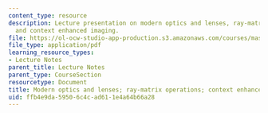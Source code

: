 ```yaml
---
content_type: resource
description: Lecture presentation on modern optics and lenses, ray-matrix operations,
  and context enhanced imaging.
file: https://ol-ocw-studio-app-production.s3.amazonaws.com/courses/mas-531-computational-camera-and-photography-fall-2009/ffb4e9da59506c4cad611e4a64b66a28_MITMAS_531F09_lec02.pdf
file_type: application/pdf
learning_resource_types:
- Lecture Notes
parent_title: Lecture Notes
parent_type: CourseSection
resourcetype: Document
title: Modern optics and lenses; ray-matrix operations; context enhanced imaging
uid: ffb4e9da-5950-6c4c-ad61-1e4a64b66a28
---
```

